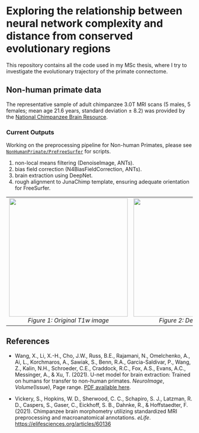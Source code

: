 # Exploring the relationship between neural network complexity and distance from conserved evolutionary regions
This repository contains all the code used in my MSc thesis, where I try to investigate the evolutionary trajectory of the primate connectome. 

## Non-human primate data
The representative sample of adult chimpanzee 3.0T MRI scans (5 males, 5 females; mean age 21.6 years, standard deviation ± 8.2) was provided by the <a href="https://www.chimpanzeebrain.org/mri-datasets-for-direct-download">National Chimpanzee Brain Resource</a>.

### Current Outputs 
Working on the preprocessing pipeline for Non-human Primates, please see [`NonHumanPrimate/PreFreeSurfer`](NonHumanPrimate/PreFreeSurfer) for scripts.
1. non-local means filtering (DenoiseImage, ANTs).
2. bias field correction (N4BiasFieldCorrection, ANTs).
3. brain extraction using DeepNet.
4. rough alignment to JunaChimp template, ensuring adequate orientation for FreeSurfer.

<table>
    <tr>
        <td align="center">
            <img src="https://github.com/user-attachments/assets/604dd9d4-3504-4c5d-9a2f-72a849ac89c3" width="320">
            <br><em>Figure 1: Original T1w image</em>
        </td>
        <td align="center">
            <img src="https://github.com/user-attachments/assets/9899b7dc-6b38-4ddc-a063-02e5bbb91e30" width="320">
            <br><em>Figure 2: DeepNet mask</em>
        </td>
        <td align="center">
            <img src="https://github.com/user-attachments/assets/268abedc-0142-40fa-9309-fe5c65931e37" width="320">
            <br><em>Figure 3: Extracted brain</em>
        </td>
    </tr>
</table>


## References
- Wang, X., Li, X.-H., Cho, J.W., Russ, B.E., Rajamani, N., Omelchenko, A., Ai, L., Korchmaros, A., Sawiak, S., Benn, R.A., Garcia-Saldivar, P., Wang, Z., Kalin, N.H., Schroeder, C.E., Craddock, R.C., Fox, A.S., Evans, A.C., Messinger, A., & Xu, T. (2021). U-net model for brain extraction: Trained on humans for transfer to non-human primates. *NeuroImage*, *Volume*(Issue), Page range. [PDF available here](https://foxlab.ucdavis.edu/publications/WangXu_Neuroimage_2021.pdf).

- Vickery, S., Hopkins, W. D., Sherwood, C. C., Schapiro, S. J., Latzman, R. D., Caspers, S., Gaser, C., Eickhoff, S. B., Dahnke, R., & Hoffstaedter, F. (2021). Chimpanzee brain morphometry utilizing standardized MRI preprocessing and macroanatomical annotations. <i>eLife</i>. <a href="https://elifesciences.org/articles/60136">https://elifesciences.org/articles/60136</a>


